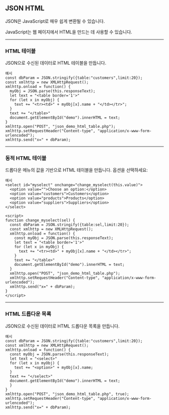 ## JSON HTML

JSON은 JavaScript로 매우 쉽게 변환될 수 있습니다.

JavaScript는 웹 페이지에서 HTML을 만드는 데 사용할 수 있습니다.

---

### HTML 테이블

JSON으로 수신된 데이터로 HTML 테이블을 만듭니다.

    예시
    const dbParam = JSON.stringify({table:"customers",limit:20});
    const xmlhttp = new XMLHttpRequest();
    xmlhttp.onload = function() {
      myObj = JSON.parse(this.responseText);
      let text = "<table border='1'>"
      for (let x in myObj) {
        text += "<tr><td>" + myObj[x].name + "</td></tr>";
      }
      text += "</table>"
      document.getElementById("demo").innerHTML = text;
    }
    xmlhttp.open("POST", "json_demo_html_table.php");
    xmlhttp.setRequestHeader("Content-type", "application/x-www-form-urlencoded");
    xmlhttp.send("x=" + dbParam);

---

### 동적 HTML 테이블

드롭다운 메뉴의 값을 기반으로 HTML 테이블을 만듭니다.
옵션을 선택하세요:

    예시
    <select id="myselect" onchange="change_myselect(this.value)">
      <option value="">Choose an option:</option>
      <option value="customers">Customers</option>
      <option value="products">Products</option>
      <option value="suppliers">Suppliers</option>
    </select>

    <script>
    function change_myselect(sel) {
      const dbParam = JSON.stringify({table:sel,limit:20});
      const xmlhttp = new XMLHttpRequest();
      xmlhttp.onload = function() {
        const myObj = JSON.parse(this.responseText);
        let text = "<table border='1'>"
        for (let x in myObj) {
          text += "<tr><td>" + myObj[x].name + "</td></tr>";
        }
        text += "</table>"
        document.getElementById("demo").innerHTML = text;
      }
      xmlhttp.open("POST", "json_demo_html_table.php");
      xmlhttp.setRequestHeader("Content-type", "application/x-www-form-urlencoded");
      xmlhttp.send("x=" + dbParam);
    }
    </script>

---

### HTML 드롭다운 목록

JSON으로 수신된 데이터로 HTML 드롭다운 목록을 만듭니다.

    예시
    const dbParam = JSON.stringify({table:"customers",limit:20});
    const xmlhttp = new XMLHttpRequest();
    xmlhttp.onload = function() {
      const myObj = JSON.parse(this.responseText);
      let text = "<select>"
      for (let x in myObj) {
        text += "<option>" + myObj[x].name;
      }
      text += "</select>"
      document.getElementById("demo").innerHTML = text;
      }
    }
    xmlhttp.open("POST", "json_demo_html_table.php", true);
    xmlhttp.setRequestHeader("Content-type", "application/x-www-form-urlencoded");
    xmlhttp.send("x=" + dbParam);
